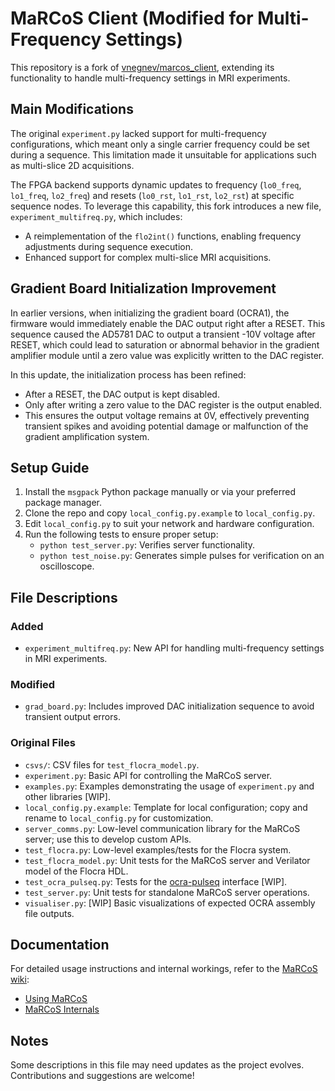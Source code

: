 # MaRCoS Client (Modified for Multi-Frequency Settings)

This repository is a fork of [vnegnev/marcos_client](https://github.com/vnegnev/marcos_client), extending its functionality to handle multi-frequency settings in MRI experiments. 

## Main Modifications  

The original `experiment.py` lacked support for multi-frequency configurations, which meant only a single carrier frequency could be set during a sequence. This limitation made it unsuitable for applications such as multi-slice 2D acquisitions.  

The FPGA backend supports dynamic updates to frequency (`lo0_freq`, `lo1_freq`, `lo2_freq`) and resets (`lo0_rst`, `lo1_rst`, `lo2_rst`) at specific sequence nodes. To leverage this capability, this fork introduces a new file, `experiment_multifreq.py`, which includes:  
- A reimplementation of the `flo2int()` functions, enabling frequency adjustments during sequence execution.  
- Enhanced support for complex multi-slice MRI acquisitions.

## Gradient Board Initialization Improvement

In earlier versions, when initializing the gradient board (OCRA1), the firmware would immediately enable the DAC output right after a RESET. This sequence caused the AD5781 DAC to output a transient -10V voltage after RESET, which could lead to saturation or abnormal behavior in the gradient amplifier module until a zero value was explicitly written to the DAC register.

In this update, the initialization process has been refined:
- After a RESET, the DAC output is kept disabled.
- Only after writing a zero value to the DAC register is the output enabled.
- This ensures the output voltage remains at 0V, effectively preventing transient spikes and avoiding potential damage or malfunction of the gradient amplification system.

## Setup Guide  

1. Install the `msgpack` Python package manually or via your preferred package manager.  
2. Clone the repo and copy `local_config.py.example` to `local_config.py`.  
3. Edit `local_config.py` to suit your network and hardware configuration.  
4. Run the following tests to ensure proper setup:  
   - `python test_server.py`: Verifies server functionality.  
   - `python test_noise.py`: Generates simple pulses for verification on an oscilloscope.  

## File Descriptions  

### Added  
- `experiment_multifreq.py`: New API for handling multi-frequency settings in MRI experiments.
### Modified
- `grad_board.py`: Includes improved DAC initialization sequence to avoid transient output errors.


### Original Files  
- `csvs/`: CSV files for `test_flocra_model.py`.  
- `experiment.py`: Basic API for controlling the MaRCoS server.  
- `examples.py`: Examples demonstrating the usage of `experiment.py` and other libraries [WIP].  
- `local_config.py.example`: Template for local configuration; copy and rename to `local_config.py` for customization.  
- `server_comms.py`: Low-level communication library for the MaRCoS server; use this to develop custom APIs.  
- `test_flocra.py`: Low-level examples/tests for the Flocra system.  
- `test_flocra_model.py`: Unit tests for the MaRCoS server and Verilator model of the Flocra HDL.  
- `test_ocra_pulseq.py`: Tests for the [ocra-pulseq](https://github.com/lcbMGH/ocra-pulseq) interface [WIP].  
- `test_server.py`: Unit tests for standalone MaRCoS server operations.  
- `visualiser.py`: [WIP] Basic visualizations of expected OCRA assembly file outputs.  

## Documentation  

For detailed usage instructions and internal workings, refer to the [MaRCoS wiki](https://github.com/vnegnev/marcos_extras/wiki):  
- [Using MaRCoS](https://github.com/vnegnev/marcos_extras/wiki/using_marcos)  
- [MaRCoS Internals](https://github.com/vnegnev/marcos_extras/wiki/marcos_internals)  

## Notes  

Some descriptions in this file may need updates as the project evolves. Contributions and suggestions are welcome!
